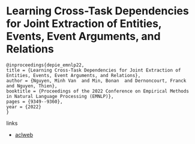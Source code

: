 # Learning Cross-Task Dependencies for Joint Extraction of Entities, Events, Event Arguments, and Relations

```
@inproceedings{depie_emnlp22,
title = {Learning Cross-Task Dependencies for Joint Extraction of Entities, Events, Event Arguments, and Relations},
author = {Nguyen, Minh Van  and Min, Bonan  and Dernoncourt, Franck  and Nguyen, Thien},
booktitle = {Proceedings of the 2022 Conference on Empirical Methods in Natural Language Processing (EMNLP)},
pages = {9349--9360},
year = {2022}
}
```

links
- [aclweb](https://aclanthology.org/2022.emnlp-main.634)
